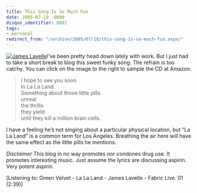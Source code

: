 ```yaml
---
title: This Song Is So Much Fun
date: 2005-07-19 -0800
disqus_identifier: 8891
tags:
- personal
redirect_from: "/archive/2005/07/18/this-song-is-so-much-fun.aspx/"
---
```


[![James
Lavelle](https://haacked.com/images/FabricLive.jpg)](http://www.amazon.com/exec/obidos/ASIN/B00005S6P9/youvebeenhaac-20?creative=327641&camp=14573&link_code=as1)I’ve
been pretty head down lately with work. But I just had to take a short
break to blog this sweet funky song. The refrain is too catchy. You can
click on the image to the right to sample the CD at Amazon.

> I hope to see you soon\
>  In La La Land.\
>  Something about those little pills\
>  unreal\
>  the thrills\
>  they yield\
>  until they kill a million brain cells.

I have a feeling he’s not singing about a particular physical location,
but “La La Land” is a common term for Los Angeles. Breathing the air
here will have the same effect as the little pills he mentions.

*Disclaimer* This blog in no way promotes nor condones drug use. It
promotes interesting music. Just assume the lyrics are discussing
aspirin. Very potent aspirin.

[Listening to: Green Velvet - La La Land - James Lavelle - Fabric Live.
01 (2:39)]

